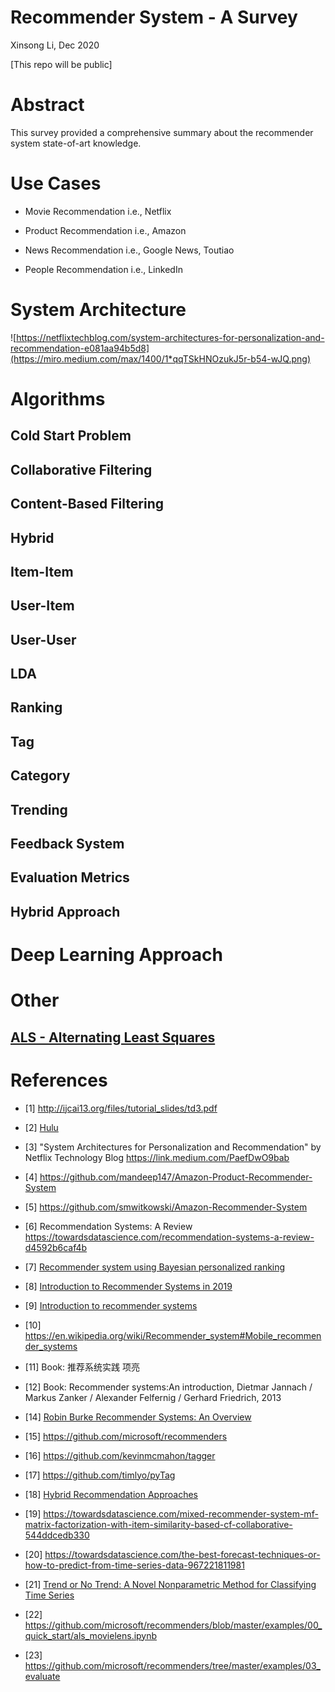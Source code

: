 # Recommender System - A Survey
Xinsong Li, Dec 2020

[This repo will be public]

# Abstract

This survey provided a comprehensive summary about the recommender system state-of-art knowledge.

# Use Cases

- Movie Recommendation
i.e., Netflix

- Product Recommendation
i.e., Amazon

- News Recommendation
i.e., Google News, Toutiao

- People Recommendation
i.e., LinkedIn

# System Architecture

![https://netflixtechblog.com/system-architectures-for-personalization-and-recommendation-e081aa94b5d8](https://miro.medium.com/max/1400/1*qqTSkHNOzukJ5r-b54-wJQ.png)

# Algorithms

## Cold Start Problem

## Collaborative Filtering

## Content-Based Filtering	

## Hybrid

## Item-Item

## User-Item

## User-User

## LDA

## Ranking

## Tag 

## Category

## Trending

## Feedback System

## Evaluation Metrics


## Hybrid Approach 

# Deep Learning Approach

# Other

## [ALS - Alternating Least Squares](https://github.com/microsoft/recommenders/blob/master/examples/00_quick_start/als_movielens.ipynb)



# References

- [1] http://ijcai13.org/files/tutorial_slides/td3.pdf

- [2] [Hulu](https://web.archive.org/web/20170406065247/http://tech.hulu.com/blog/2011/09/19/recommendation-system.html)

- [3] "System Architectures for Personalization and Recommendation" by Netflix Technology Blog https://link.medium.com/PaefDwO9bab

- [4] https://github.com/mandeep147/Amazon-Product-Recommender-System

- [5] https://github.com/smwitkowski/Amazon-Recommender-System

- [6] Recommendation Systems: A Review https://towardsdatascience.com/recommendation-systems-a-review-d4592b6caf4b

- [7] [Recommender system using Bayesian personalized ranking](https://towardsdatascience.com/recommender-system-using-bayesian-personalized-ranking-d30e98bba0b9)

- [8] [Introduction to Recommender Systems in 2019](https://tryolabs.com/blog/introduction-to-recommender-systems/)

- [9] [Introduction to recommender systems](https://towardsdatascience.com/introduction-to-recommender-systems-6c66cf15ada)

- [10] https://en.wikipedia.org/wiki/Recommender_system#Mobile_recommender_systems

- [11] Book: 推荐系统实践 项亮

- [12] Book: Recommender systems:An introduction, Dietmar Jannach / Markus Zanker / Alexander Felfernig / Gerhard Friedrich, 2013

- [14] [Robin Burke Recommender Systems: An Overview](https://www.researchgate.net/publication/220604600_Recommender_Systems_An_Overview)

- [15] https://github.com/microsoft/recommenders

- [16] https://github.com/kevinmcmahon/tagger

- [17] https://github.com/timlyo/pyTag

- [18] [Hybrid Recommendation Approaches](https://www.math.uci.edu/icamp/courses/math77b/lecture_12w/pdfs/Chapter%2005%20-%20Hybrid%20recommendation%20approaches.pdf)

- [19] https://towardsdatascience.com/mixed-recommender-system-mf-matrix-factorization-with-item-similarity-based-cf-collaborative-544ddcedb330

- [20] https://towardsdatascience.com/the-best-forecast-techniques-or-how-to-predict-from-time-series-data-967221811981

- [21] [Trend or No Trend: A Novel Nonparametric Method for Classifying Time Series](https://dspace.mit.edu/handle/1721.1/85399)

- [22] https://github.com/microsoft/recommenders/blob/master/examples/00_quick_start/als_movielens.ipynb

- [23] https://github.com/microsoft/recommenders/tree/master/examples/03_evaluate
